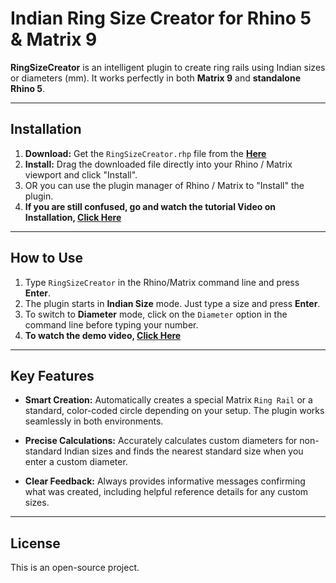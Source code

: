 # Indian Ring Size Creator for Rhino 5 & Matrix 9

**RingSizeCreator** is an intelligent plugin to create ring rails using Indian sizes or diameters (mm).
It works perfectly in both **Matrix 9** and **standalone Rhino 5**.

---

## Installation

1.  **Download:** Get the `RingSizeCreator.rhp` file from the **[Here](https://github.com/SkTamim/RingSizeCreator-plugin/raw/refs/heads/main/RingSizeCreator/bin/Debug/RingSizeCreator.rhp)**
2.  **Install:** Drag the downloaded file directly into your Rhino / Matrix viewport and click "Install".
3.  OR you can use the plugin manager of Rhino / Matrix to "Install" the plugin.
4.    **If you are still confused, go and watch the tutorial Video on Installation, [Click Here]()**
---

## How to Use

1.  Type `RingSizeCreator` in the Rhino/Matrix command line and press **Enter**.
2.  The plugin starts in **Indian Size** mode. Just type a size and press **Enter**.
3.  To switch to **Diameter** mode, click on the `Diameter` option in the command line before typing your number.
4.  **To watch the demo video, [Click Here]()**

---

## Key Features

* **Smart Creation:** Automatically creates a special Matrix `Ring Rail` or a standard, color-coded circle depending on your setup. The plugin works seamlessly in both environments.

* **Precise Calculations:** Accurately calculates custom diameters for non-standard Indian sizes and finds the nearest standard size when you enter a custom diameter.

* **Clear Feedback:** Always provides informative messages confirming what was created, including helpful reference details for any custom sizes.

---

## License

This is an open-source project.

